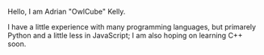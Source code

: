 Hello, I am Adrian "OwlCube" Kelly.

I have a little experience with many programming languages, but primarely Python and a little less in JavaScript; I am also hoping on learning C++ soon.
